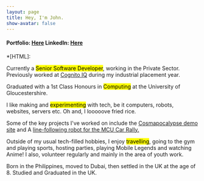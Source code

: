 ```yaml
---
layout: page
title: Hey, I'm John.
show-avatar: false
---
```


#### Portfolio: [Here](https://johncalzado1.github.io/portfolio) LinkedIn: [Here](https://linkedin.com/in/johncalzado)

*[HTML]:
<p class="about-text">
  <span class="fa fa-briefcase about-icon" aria-hidden="true"></span>
  Currently a <mark>Senior Software Developer</mark>, working in the Private Sector. Previously worked at <a target="_blank" href="https://www.cognitoiq.com/">Cognito IQ</a> during my industrial placement year.
</p>

<p class="about-text">
  <span class="fa fa-graduation-cap about-icon" aria-hidden="true"></span>
  Graduated with a 1st Class Honours in <mark>Computing</mark> at the University of Gloucestershire.
</p>

<p class="about-text">
  <span class="fa fa-wrench about-icon" aria-hidden="true"></span>
  I like making and <mark>experimenting</mark> with tech, be it computers, robots, websites, servers etc. Oh and, I looooove fried rice.
</p>

<p class="about-text">
  <span class="fa fa-file-text-o about-icon"></span>
  Some of the key projects I've worked on include the <a href="https://johncalzado1.github.io/cosmapocalypse_site/">Cosmapocalypse demo site</a> and A <a href="https://www.youtube.com/shorts/2pJ_t8Ey0eM">line-following robot for the MCU Car Rally.</a>
</p>

<p class="about-text">
  <span class="fa fa-plane about-icon" aria-hidden="true"></span>
  Outside of my usual tech-filled hobbies, I enjoy <mark>travelling</mark>, going to the gym and playing sports, hosting parties, playing Mobile Legends and watching Anime! I also, volunteer regularly and mainly in the area of youth work.
</p>

<p class="about-text">
  <span class="fa fa-globe about-icon" aria-hidden="true"></span>
  Born in the Philippines, moved to Dubai, then settled in the UK at the age of 8. Studied and Graduated in the UK.
</p>
